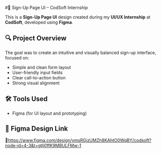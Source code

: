 #🔐 Sign-Up Page UI – CodSoft Internship

This is a **Sign-Up Page UI** design created during my **UI/UX Internship** at **CodSoft**, developed using **Figma**.

## 🔍 Project Overview
The goal was to create an intuitive and visually balanced sign-up interface, focused on:
- Simple and clean form layout
- User-friendly input fields
- Clear call-to-action button
- Strong visual alignment

## 🛠 Tools Used
- Figma (for UI layout and prototyping)

## 🔗 Figma Design Link
🔗https://www.figma.com/design/ymsRGjzUMZh8KAhtO0WqBY/codsoft?node-id=4-3&t=gtlj0ffK9MBULFMw-1
